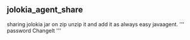 ## jolokia_agent_share
sharing jolokia jar on zip 
unzip it and add it as always easy javaagent.
'''
password ChangeIt
'''
